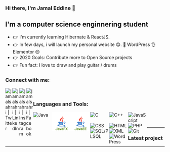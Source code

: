 ### Hi there, I'm Jamal Eddine 👋

## I'm a computer science enginnering student

- 👉 I'm currently learning Hibernate & ReactJS.
- 👉 In few days, i will launch my personal website 😋. 👊 WordPress 👌 Elementor 😍
- 👉 2020 Goals: Contribute more to Open Source projects
- 👉 Fun fact: I love to draw and play guitar / drums

### Connect with me:

[<img align="left" alt="jamalsahri | Twitter" width="22px" src="https://img.icons8.com/nolan/64/twitter.png" />][twitter]
[<img align="left" alt="jamalsahri | LinkedIn" width="22px" src="https://img.icons8.com/nolan/64/linkedin.png" />][linkedin]
[<img align="left" alt="jamalsahri | Instagram" width="22px" src="https://img.icons8.com/nolan/64/instagram-new.png" />][instagram]
[<img align="left" alt="jamalsahri | Facebook" width="22px" src="https://img.icons8.com/nolan/64/facebook-new.png" />][facebook]

<br />

### Languages and Tools:

[<img align="left" alt="Java" width="60px" src="https://img.icons8.com/color/48/000000/java-coffee-cup-logo.png" />][java]
[<img align="left" alt="JavaFX" width="60px" src="javafx96.svg" />][java]
[<img align="left" alt="JavaEE96" width="60px" src="j2ee96.svg" />][javaee]
[<img align="left" alt="C" width="60px" src="https://img.icons8.com/color/48/000000/c-programming.png" />][c]
[<img align="left" alt="C++" width="60px" src="https://img.icons8.com/color/48/000000/c-plus-plus-logo.png" />][cplusplus]
[<img align="left" alt="JavaScript" width="60px" src="https://img.icons8.com/color/48/000000/javascript.png" />][javascript]
[<img align="left" alt="CSS" width="60px" src="https://img.icons8.com/color/48/000000/css3.png" />][css]
[<img align="left" alt="HTML" width="60px" src="https://img.icons8.com/color/48/000000/html-5.png" />][html]
[<img align="left" alt="PHP" width="60px" src="https://img.icons8.com/color/48/000000/php.png" />][php]
[<img align="left" alt="SQL/PLSQL" width="60px" src="https://img.icons8.com/nolan/64/sql.png" />][sql]
[<img align="left" alt="XML" width="60px" src="https://img.icons8.com/nolan/64/xml.png" />][xml]
[<img align="left" alt="Git" width="60px" src="https://img.icons8.com/color/48/000000/git.png" />][git]
[<img align="left" alt="WordPress" width="60px" src="https://img.icons8.com/nolan/64/wordpress.png" />][wordpress]




<br />
<br />

---

### Latest project

<!-- YOUTUBE:START -->
<!-- YOUTUBE:END -->


---


[linkedin]: https://www.linkedin.com/in/jamal-eddine-sahri/
[twitter]: https://twitter.com/jamalsahri1
[instagram]: https://www.instagram.com/jamal.sahri/?hl=fr
[facebook]: https://www.facebook.com/jamal.sahri.90


[java]: https://icons8.com/icon/13679/java
[javaee]: https://icons8.com/icon/13679/java
[javafx]: https://icons8.com/icon/13679/java
[c]: https://icons8.com/icon/40670/c-programming
[cplusplus]: https://icons8.com/icon/40669/c++
[javascript]: https://icons8.com/icon/108784/javascript
[css]: https://icons8.com/icon/21278/css3
[html]: https://icons8.com/icon/20909/html-5
[php]: https://icons8.com/icon/13460/php
[sql]: https://icons8.com/icon/59952/sql
[xml]: https://icons8.com/icon/56039/xml
[git]: https://icons8.com/icon/20906/git
[wordpress]: https://icons8.com/icon/KU6B9rHO21qL/wordpress